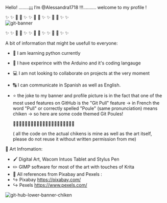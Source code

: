 Hello!
........¡¡¡ I’m @Alessandra1718 !!!..........
            welcome to my profile !
            
✨   ✨ 🐔     🐤     ✨   ✨   🐔     🐤     ✨    ✨  🐔     🐤   ✨   ✨            
![git-banner](https://user-images.githubusercontent.com/92768931/173251231-7a45e2b3-f335-49f9-b43a-3a0922dc7e75.jpg)

✨   ✨ 🐔     🐤     ✨   ✨   🐔     🐤     ✨    ✨  🐔     🐤   ✨   ✨

A bit of information that might be usefull to everyone: 

   - 🐍 I am learning python currently 
   - 🤖 I have experince with the Arduino and it's coding langauge 
   - 💻 I am not looking to collaborate on projects at the very moment 
   - 🔠 I can communicate in Spanish as well as English. 
   - ⭐ the joke to my banner and profile picture is in the fact that one of the most used features on GitHub is the "Git Pull" feature 
     -> in French the word "Pull" or correctly spelled "Poule" (same pronunciation) means chiken
     -> so here are some code themed Git Poules! 
     
     🐔🐔🐔🐔🐔🐔🐔🐔🐔🐔🐔🐔🐔🐔🐔🐔🐔🐔🐔🐔🐔
     
     ( all the code on the actual chikens is mine as well as the art itself, 
     please do not reuse it without written permission from me) 
         
         
🎨 Art Infromation: 

- 🖌️ Digital Art, Wacom Intuos Tablet and Stylus Pen
- ✏️ GIMP software for most of the art with touches of Krita 
- 🎥 All references from Pixabay and Pexels : 
- ↪️ Pixabay https://pixabay.com/
- ↪️ Pexels  https://www.pexels.com/


![git-hub-lower-banner-chiken](https://user-images.githubusercontent.com/92768931/173257641-e95b7411-c6a6-49bd-8fb5-4186b9720bc8.jpg)


<!---
Alessandra1718/Alessandra1718 is a ✨ special ✨ repository because its `README.md` (this file) appears on your GitHub profile.
You can click the Preview link to take a look at your changes.
--->
